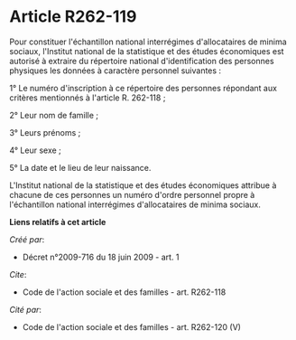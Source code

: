 # Article R262-119

Pour constituer l'échantillon national interrégimes d'allocataires de minima sociaux, l'Institut national de la statistique
et des études économiques est autorisé à extraire du répertoire national d'identification des personnes physiques les données
à caractère personnel suivantes : 

1° Le numéro d'inscription à ce répertoire des personnes répondant aux critères mentionnés à l'article R. 262-118 ; 

2° Leur nom de famille ; 

3° Leurs prénoms ; 

4° Leur sexe ; 

5° La date et le lieu de leur naissance.

L'Institut national de la statistique et des études économiques attribue à chacune de ces personnes un numéro d'ordre
personnel propre à l'échantillon national interrégimes d'allocataires de minima sociaux.

**Liens relatifs à cet article**

_Créé par_:

  - Décret n°2009-716 du 18 juin 2009 - art. 1

_Cite_:

  - Code de l'action sociale et des familles - art. R262-118

_Cité par_:

  - Code de l'action sociale et des familles - art. R262-120 (V)
